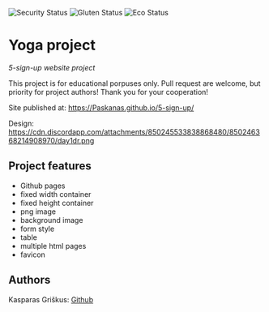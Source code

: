 <!-- ![LICENSE](https://img.shields.io/badge/license-MIT-blue.svg?style=flat-square) -->

![Security Status](https://img.shields.io/security-headers?label=Security&url=https%3A%2F%2Fgithub.com&style=flat-square)
![Gluten Status](https://img.shields.io/badge/Gluten-Free-green.svg)
![Eco Status](https://img.shields.io/badge/ECO-Friendly-green.svg)

# Yoga project

_5-sign-up website project_

This project is for educational porpuses only. Pull request are welcome, but priority for project authors! Thank you for your cooperation!

Site published at: https://Paskanas.github.io/5-sign-up/

Design: https://cdn.discordapp.com/attachments/850245533838868480/850246368214908970/day1dr.png

## Project features

- Github pages
- fixed width container
- fixed height container
- png image
- background image
- form style
- table
- multiple html pages
- favicon

## Authors

Kasparas Griškus: [Github](https://github.com/Paskanas)
